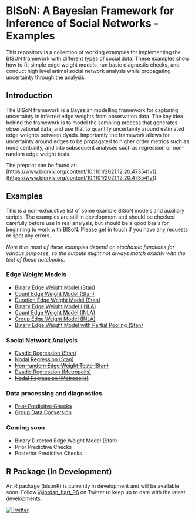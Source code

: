 # BISoN: A Bayesian Framework for Inference of Social Networks - Examples

This repository is a collection of working examples for implementing the BISON framework with different types of social data. These examples show how to fit simple edge weight models, run basic diagnostic checks, and conduct high level animal social network analysis while propagating uncertainty through the analysis.

## Introduction

The BISoN framework is a Bayesian modelling framework for capturing uncertainty in inferred edge weights from observation data. The key idea behind the framework is to model the sampling process that generates observational data, and use that to quantify uncertainty around estimated edge weights between dyads. Importantly the framework allows for uncertainty around edges to be propagated to higher order metrics such as node centrality, and into subsequent analyses such as regression or non-random edge weight tests.

The preprint can be found at: [https://www.biorxiv.org/content/10.1101/2021.12.20.473541v1](https://www.biorxiv.org/content/10.1101/2021.12.20.473541v1).

## Examples

This is a non-exhaustive list of some example BISoN models and auxiliary scripts. The examples are still in development and should be checked carefully before use in real analysis, but should be a good basis for beginning to work with BISoN. Please get in touch if you have any requests or spot any errors.

*Note that most of these examples depend on stochastic functions for various purposes, so the outputs might not always match exactly with the text of these notebooks.*

### Edge Weight Models
* [Binary Edge Weight Model (Stan)](examples/ewm_binary.md)
* [Count Edge Weight Model (Stan)](examples/ewm_count.md)
* [Duration Edge Weight Model (Stan)](examples/ewm_duration.md)
* [Binary Edge Weight Model (INLA)](examples/ewm_binary_inla.md)
* [Count Edge Weight Model (INLA)](examples/ewm_count_inla.md)
* [Group Edge Weight Model (INLA)](examples/ewm_group_inla.md)
* [Binary Edge Weight Model with Partial Pooling (Stan)](models/pooled_count_model.stan)

### Social Network Analysis
* [Dyadic Regression (Stan)](examples/dyadic_regression_stan.md)
* [Nodal Regression (Stan)](examples/nodal_regression_stan.md)
* ~~[Non-random Edge Weight Tests (Stan)]()~~
* [Dyadic Regression (Metropolis)](examples/dyadic_regression_metropolis.md)
* ~~[Nodal Regression (Metropolis)]()~~

### Data processing and diagnostics
* ~~[Prior Predictive Checks]()~~
* [Group Data Conversion](examples/convert_gbi.md)

### Coming soon
* Binary Directed Edge Weight Model (Stan)
* Prior Predictive Checks
* Posterior Predictive Checks


## R Package (In Development)

An R package (bisonR) is currently in development and will be available soon. Follow [@jordan_hart_96](https://twitter.com/jordan_hart_96) on Twitter to keep up to date with the latest developments.

[![Twitter](https://img.shields.io/twitter/url/https/twitter.com/jordan_hart_96.svg?style=social&label=Follow%20%40jordan_hart_96)](https://twitter.com/jordan_hart_96)

